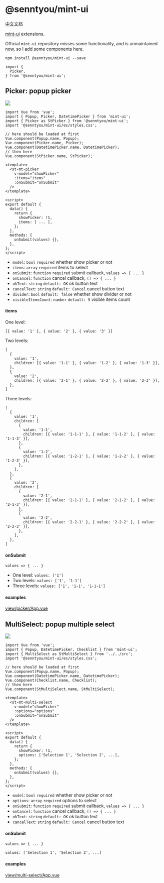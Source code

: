 # @senntyou/mint-ui

[中文文档](./README.md)

[mint-ui](https://github.com/ElemeFE/mint-ui) extensions.

Official `mint-ui` repository misses some functionality, and is unmaintained now, so I add some components here.

```
npm install @senntyou/mint-ui --save
```

```
import {
  Picker,
} from '@senntyou/mint-ui';
```

## Picker: popup picker

![](./preview/picker.png)

```
import Vue from 'vue';
import { Popup, Picker, DatetimePicker } from 'mint-ui';
import { Picker as StPicker } from '@senntyou/mint-ui';
import '@senntyou/mint-ui/es/styles.css';

// here should be loaded at first
Vue.component(Popup.name, Popup);
Vue.component(Picker.name, Picker);
Vue.component(DatetimePicker.name, DatetimePicker);
// then here
Vue.component(StPicker.name, StPicker);
```

```
<template>
  <st-mt-picker
    v-model="showPicker"
    :items="items"
    :onSubmit="onSubmit"
  />
</template>

<script>
export default {
  data() {
    return {
      showPicker: !1,
      items: [ ... ],
    };
  },
  methods: {
    onSubmit(values) {},
  },
};
</script>
```

- `model`: `bool` `required` whether show picker or not
- `items`: `array` `required` items to select
- `onSubmit`: `function` `required` submit callback, `values => { ... }`
- `onCancel`: `function` cancel callback, `() => { ... }`
- `okText`: `string` `default: OK` ok button text
- `cancelText`: `string` `default: Cancel` cancel button text
- `divider`: `bool` `default: false` whether show divider or not
- `visibleItemsCount`: `number` `default: 5` visible items count

#### items

One level:

```
[{ value: '1' }, { value: '2' }, { value: '3' }]
```

Two levels:

```
[
  {
    value: '1',
    children: [{ value: '1-1' }, { value: '1-2' }, { value: '1-3' }],
  },
  {
    value: '2',
    children: [{ value: '2-1' }, { value: '2-2' }, { value: '2-3' }],
  },
]
```

Three levels:

```
[
  {
    value: '1',
    children: [
      {
        value: '1-1',
        children: [{ value: '1-1-1' }, { value: '1-1-2' }, { value: '1-1-3' }],
      },
      {
        value: '1-2',
        children: [{ value: '1-2-1' }, { value: '1-2-2' }, { value: '1-2-3' }],
      },
    ],
  },
  {
    value: '2',
    children: [
      {
        value: '2-1',
        children: [{ value: '2-1-1' }, { value: '2-1-2' }, { value: '2-1-3' }],
      },
      {
        value: '2-2',
        children: [{ value: '2-2-1' }, { value: '2-2-2' }, { value: '2-2-3' }],
      },
    ],
  },
]
```

#### onSubmit

```
values => { ... }
```

- One level: `values: ['1']`
- Two levels: `values: ['1', '1-1']`
- Three levels: `values: ['1', '1-1', '1-1-1']`

#### examples

[view/picker/App.vue](./view/picker/App.vue)

## MultiSelect: popup multiple select

![](./preview/multi-select.png)

```
import Vue from 'vue';
import { Popup, DatetimePicker, Checklist } from 'mint-ui';
import { MultiSelect as StMultiSelect } from '../../src';
import '@senntyou/mint-ui/es/styles.css';

// here should be loaded at first
Vue.component(Popup.name, Popup);
Vue.component(DatetimePicker.name, DatetimePicker);
Vue.component(Checklist.name, Checklist);
// then here
Vue.component(StMultiSelect.name, StMultiSelect);
```

```
<template>
  <st-mt-multi-select
    v-model="showPicker"
    :options="options"
    :onSubmit="onSubmit"
  />
</template>

<script>
export default {
  data() {
    return {
      showPicker: !1,
      options: ['Selection 1', 'Selection 2', ...],
    };
  },
  methods: {
    onSubmit(values) {},
  },
};
</script>
```

- `model`: `bool` `required` whether show picker or not
- `options`: `array` `required` options to select
- `onSubmit`: `function` `required` submit callback, `values => { ... }`
- `onCancel`: `function` cancel callback, `() => { ... }`
- `okText`: `string` `default: OK` ok button text
- `cancelText`: `string` `default: Cancel` cancel button text

#### onSubmit

```
values => { ... }
```

```
values: ['Selection 1', 'Selection 2', ...]
```

#### examples

[view/multi-select/App.vue](./view/multi-select/App.vue)
